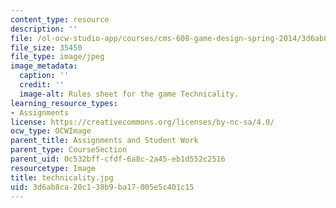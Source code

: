 ```yaml
---
content_type: resource
description: ''
file: /ol-ocw-studio-app/courses/cms-608-game-design-spring-2014/3d6ab8ca20c138b9ba17005e5c401c15_technicality.jpg
file_size: 35450
file_type: image/jpeg
image_metadata:
  caption: ''
  credit: ''
  image-alt: Rules sheet for the game Technicality.
learning_resource_types:
- Assignments
license: https://creativecommons.org/licenses/by-nc-sa/4.0/
ocw_type: OCWImage
parent_title: Assignments and Student Work
parent_type: CourseSection
parent_uid: 0c532bff-cfdf-6a8c-2a45-eb1d552c2516
resourcetype: Image
title: technicality.jpg
uid: 3d6ab8ca-20c1-38b9-ba17-005e5c401c15
---
```

